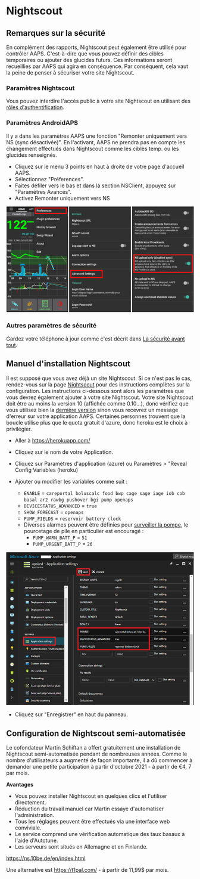 # Nightscout

## Remarques sur la sécurité

En complément des rapports, Nightscout peut également être utilisé pour contrôler AAPS. C'est-à-dire que vous pouvez définir des cibles temporaires ou ajouter des glucides futurs. Ces informations seront recueillies par AAPS qui agira en conséquence. Par conséquent, cela vaut la peine de penser à sécuriser votre site Nightscout.

### Paramètres Nightscout

Vous pouvez interdire l'accès public à votre site Nightscout en utilisant des [rôles d'authentification](https://nightscout.github.io/nightscout/security).

### Paramètres AndroidAPS

Il y a dans les paramètres AAPS une fonction "Remonter uniquement vers NS (sync désactivée)". En l'activant, AAPS ne prendra pas en compte les changement effectués dans Nightscout comme les cibles temp. ou les glucides renseignés.

* Cliquez sur le menu 3 points en haut à droite de votre page d'accueil AAPS.
* Sélectionnez "Préferences".
* Faites défiler vers le bas et dans la section NSClient, appuyez sur "Paramètres Avancés".
* Activez Remonter uniquement vers NS

![Remonter uniquement vers NS](../images/NSsafety.png)

### Autres paramètres de sécurité

Gardez votre téléphone à jour comme c'est décrit dans [La sécurité avant tout](../Getting-Started/Safety-first.rst).

## Manuel d'installation Nightscout

Il est supposé que vous avez déjà un site Nightscout. Si ce n'est pas le cas, rendez-vous sur la page [Nightscout](http://nightscout.github.io/nightscout/new_user/) pour des instructions complètes sur la configuration. Les instructions ci-dessous sont alors les paramètres que vous devrez également ajouter à votre site Nightscout. Votre site Nightscout doit être au moins la version 10 (affichée comme 0.10...), donc vérifiez que vous utilisez bien la [dernière version](https://nightscout.github.io/update/update/#updating-your-site-to-the-latest-version) sinon vous recevrez un message d'erreur sur votre application AAPS. Certaines personnes trouvent que la boucle utilise plus que le quota gratuit d'azure, donc heroku est le choix à privilégier.

* Aller à https://herokuapp.com/

* Cliquez sur le nom de votre Application.

* Cliquez sur Paramètres d'application (azure) ou Paramètres > "Reveal Config Variables (heroku)

* Ajouter ou modifier les variables comme suit :
  
  * `ENABLE` = `careportal boluscalc food bwp cage sage iage iob cob basal ar2 rawbg pushover bgi pump openaps`
  * `DEVICESTATUS_ADVANCED` = `true`
  * `SHOW_FORECAST` = `openaps`
  * `PUMP_FIELDS` = `reservoir battery clock`
  * Diverses alarmes peuvent être définies pour [surveiller la pompe](https://github.com/nightscout/cgm-remote-monitor#pump-pump-monitoring), le pourcetage de pile en particulier est encouragé : 
    * `PUMP_WARN_BATT_P` = `51`
    * `PUMP_URGENT_BATT_P` = `26` 

![Azure](../images/nightscout1.png)

* Cliquez sur "Enregistrer" en haut du panneau.

## Configuration de Nightscout semi-automatisée

Le cofondateur Martin Schiftan a offert gratuitement une installation de Nightscout semi-automatisée pendant de nombreuses années. Comme le nombre d'utilisateurs a augmenté de façon importante, il a dû commencer à demander une petite participation à partir d'octobre 2021 - à partir de €4, 7 par mois.

**Avantages**

* Vous pouvez installer Nightscout en quelques clics et l'utiliser directement. 
* Réduction du travail manuel car Martin essaye d'automatiser l'administration.
* Tous les réglages peuvent être effectués via une interface web conviviale. 
* Le service comprend une vérification automatique des taux basaux à l'aide d'Autotune. 
* Les serveurs sont situés en Allemagne et en Finlande.

<https://ns.10be.de/en/index.html>

Une alternative est <https://t1pal.com/> - à partir de 11,99$ par mois.